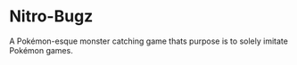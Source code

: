 # Nitro-Bugz
A Pokémon-esque monster catching game thats purpose is to solely imitate Pokémon games.
